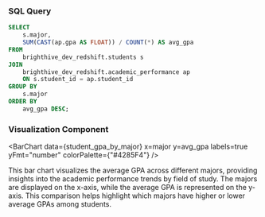 ### SQL Query
```sql student_gpa_by_major
SELECT 
    s.major,
    SUM(CAST(ap.gpa AS FLOAT)) / COUNT(*) AS avg_gpa
FROM 
    brighthive_dev_redshift.students s
JOIN 
    brighthive_dev_redshift.academic_performance ap
    ON s.student_id = ap.student_id
GROUP BY 
    s.major
ORDER BY 
    avg_gpa DESC;
```

### Visualization Component
<BarChart
    data={student_gpa_by_major}
    x=major
    y=avg_gpa
    labels=true
    yFmt="number"
    colorPalette={"#4285F4"}
/>

This bar chart visualizes the average GPA across different majors, providing insights into the academic performance trends by field of study. The majors are displayed on the x-axis, while the average GPA is represented on the y-axis. This comparison helps highlight which majors have higher or lower average GPAs among students.